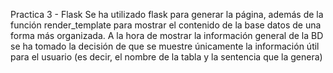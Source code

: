Practica 3 - Flask
Se ha utilizado flask para generar la página, además de la función render_template para mostrar el contenido de la base
datos de una forma más organizada. A la hora de mostrar la información general de la BD se ha tomado la decisión de que
se muestre únicamente la información útil para el usuario (es decir, el nombre de la tabla y la sentencia que la genera)

